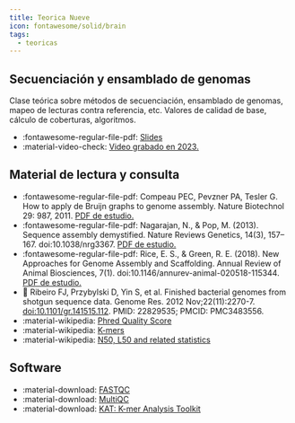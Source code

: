 ```yaml
---
title: Teorica Nueve
icon: fontawesome/solid/brain
tags: 
  - teoricas
---
```


## Secuenciación y ensamblado de genomas 
 Clase teórica sobre métodos de secuenciación, ensamblado de genomas, mapeo de lecturas contra referencia, etc. Valores de calidad de base, cálculo de coberturas, algoritmos.

 
 * :fontawesome-regular-file-pdf: [Slides](genomeSequencingAssemblyReadMapping2025.pdf) 
 * :material-video-check: [Video grabado en 2023.](https://youtu.be/tIDj8FMeNSQ) 
 

## Material de lectura y consulta

  * :fontawesome-regular-file-pdf: Compeau PEC, Pevzner PA, Tesler G. How to apply de Bruijn graphs to genome assembly. Nature Biotechnol 29: 987, 2011. [PDF de estudio.](compeau_11_debruijn.pdf)
  * :fontawesome-regular-file-pdf: Nagarajan, N., & Pop, M. (2013). Sequence assembly demystified. Nature Reviews Genetics, 14(3), 157–167. doi:10.1038/nrg3367. [PDF de estudio.](nagarajan2013.pdf)
  * :fontawesome-regular-file-pdf: Rice, E. S., & Green, R. E. (2018). New Approaches for Genome Assembly and Scaffolding. Annual Review of Animal Biosciences, 7(1). doi:10.1146/annurev-animal-020518-115344. [PDF de estudio.](rice2018.pdf)
  * :paperclip: Ribeiro FJ, Przybylski D, Yin S, et al. Finished bacterial genomes from shotgun sequence data. Genome Res. 2012 Nov;22(11):2270-7. [doi:10.1101/gr.141515.112](https://doi.org/10.1101/gr.141515.112). PMID: 22829535; PMCID: PMC3483556.
  * :material-wikipedia: [Phred Quality Score](https://en.wikipedia.org/wiki/Phred_quality_score)
  * :material-wikipedia: [K-mers](https://en.wikipedia.org/wiki/K-mer)  
  * :material-wikipedia: [N50, L50 and related statistics](https://en.wikipedia.org/wiki/N50,_L50,_and_related_statistics)

## Software 

 * :material-download: [FASTQC](https://www.bioinformatics.babraham.ac.uk/projects/fastqc/)
 * :material-download: [MultiQC](https://multiqc.info/)
 * :material-download: [KAT: K-mer Analysis Toolkit](https://github.com/TGAC/KAT)
